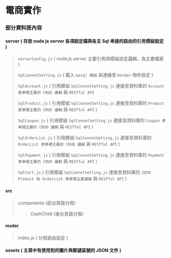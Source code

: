 # 電商實作
### 部分資料匣內容
#### server ( 存放 node js server 各項設定檔與各支 Sql 串接的路由的引用模組設定 )
> `serverConfig.js` ( node.js server 主要引用與模組設定邏輯，為主要檔案 )
>
> `SqlConnetSetting.js` ( 載入 `mssql 模組` 與連線至 `Docker` 物件設定 )
>
> `SqlAccount.js` ( 引用模組 `SqlConnetSetting.js` 連接至資料庫的 `Account 表單裡主要的 CRUD 邏輯` 與 `RESTful API`
>
> `SqlProduct.js` ( 引用模組 `SqlConnetSetting.js` 連接至資料庫的 `Product 表單裡主要的 CRUD 邏輯` 與 `RESTful API` )
>
> `SqlCoupon.js` ( 引用模組 `SqlConnetSetting.js` 連接至資料庫的 `Coupon 表單裡主要的 CRUD 邏輯` 與 `RESTful API` )
>
> `SqlOrderList.js` ( 引用模組 `SqlConnetSetting.js` 連接至資料庫的 `OrderList 表單裡主要的 CRUD 邏輯` 與 `RESTful API` )
>
> `SqlPayment.js` ( 引用模組 `SqlConnetSetting.js` 連接至資料庫的 `Payment 表單裡主要的 CRUD 邏輯` 與 `RESTful API` )
>
> `SqlCart.js` ( 引用模組 `SqlConnetSetting.js` 連接至資料庫的 `JOIN Product 與 OrderList 表單裡主要邏輯` 與 `RESTful API` )
#### src
> components (前台頁面分頁)
>> DashChild (後台頁面分頁)
#### router
> index.js ( 分頁路由設定 )
#### assets ( 主頁中有使用到的圖片與郵遞區號的 JSON 文件 )
